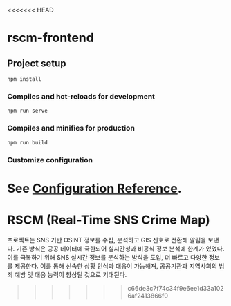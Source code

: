 <<<<<<< HEAD
# rscm-frontend

## Project setup
```
npm install
```

### Compiles and hot-reloads for development
```
npm run serve
```

### Compiles and minifies for production
```
npm run build
```

### Customize configuration
See [Configuration Reference](https://cli.vuejs.org/config/).
=======
# RSCM (Real-Time SNS Crime Map)

프로젝트는 SNS 기반 OSINT 정보를 수집, 분석하고 GIS 신호로 전환해 알림을 보낸다. 기존 방식은 공공 데이터에 국한되어 실시간성과 비공식 정보 분석에 한계가 있었다. 이를 극복하기 위해 SNS 실시간 정보를 분석하는 방식을 도입, 더 빠르고 다양한 정보를 제공한다. 이를 통해 신속한 상황 인식과 대응이 가능해져, 공공기관과 지역사회의 범죄 예방 및 대응 능력이 향상될 것으로 기대된다.
>>>>>>> c66de3c7f74c34f9e6ee1d33a1026af2413866f0
